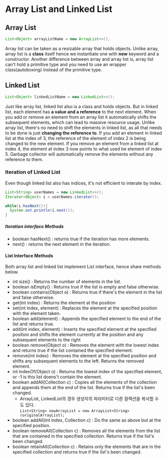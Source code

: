 # Array List and Linked List

## Array List
```java
List<Object> arrayListName = new ArrayList<>();
```
Array list can be taken as a resizable array that holds objects. Unlike array, array list is a **class** itself hence we instantiate one with **new** keyword and a constructor. Another difference between array and array list is, array list can't hold a primitive type and you need to use an wrapper class(autoboxing) instead of the primitive type. 

## Linked List
```java
List<Object> linkedListName = new LinkedList<>();
```
Just like array list, linked list also is a class and holds objects. But in linked list, each element has **a value and a reference** to the next element. When you add or remove an element from an array list it automatically shifts the subsequent elements, which can lead to massive resource usage. Unlike array list, there's no need to shift the elements in linked list, as all that needs to be done is just **changing the reference to**. If you add an element in linked list at the index of 3, the reference of the element of index 2 is being changed to the new element. If you remove an element from a linked list at index 4, the element at index 3 now points to what used be element of index 5. Garbage collector will automatically remove the elements without any reference to them. 

### Iteration of Linked List
Even though linked list also has indices, it's not efficient to interate by index.
```java
List<String> userNames = new LinkedList<>();
Iterator<Object> i = userNames.iterator();

while(i.hasNext()){
  System.out.println(i.next());
}
```
##### Iteration interface Methods
* boolean hasNext() : returns true if the iteration has more elements.
* next() : returns the next element in the iteration.

#### List Interface Methods
Both array list and linked list implement List interface, hence share methods below.
* int size() : Returns the number of elements in the list.
* boolean isEmpty() : Returns true if the list is empty and false otherwise.
* boolean contains(Object o) : Returns true if there's the element in the list and false otherwise.
* get(int index) : Returns the element at the position
* set(int index, element) : Replaces the element at the specified position with the element taken.
* boolean add(element) : Appends the specified element to the end of the list and returns true.
* add(int index, element) : Inserts the specified element at the specified position and shifts the element currently at the position and any subsequent elements to the right
* boolean remove(Object o) : Removes the element with the lowest index and returns true if the list contained the specified element.
* remove(int index) : Removes the element at the specified position and shifts any subsequent elements to the left. Returns the removed element.
* int indexOf(Object o) : Returns the lowest index of the specified element, or -1 is this list doens't contain the element.
* boolean addAll(Collection c) : Copies all the elements of the collection and appends them at the end of the list. Returns true if the list's been changed.
  * ArrayList, LinkedList의 경우 생성자의 파라미터로 다른 컬렉션을 복사할 수도 있다.  
  `List<String> newArrayList = new ArrayList<String>(originalArrayList);`
* boolean addAll(int index, Collection c) : Do the same as above but at the specified position.
* boolean removeAll(Collection c) : Removes all the elements from the list that are contained in the specified collection. Returns true if the list's been changed.
* boolean retainAll(Collection c) : Retains only the elements that are in the specified collection and returns true if the list's been changed.
